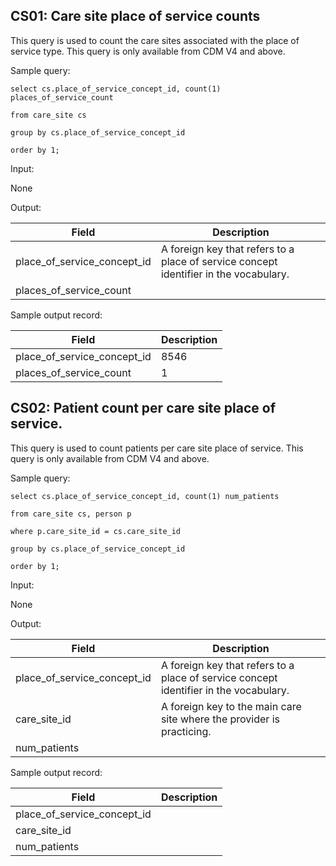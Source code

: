 CS01: Care site place of service counts
---

This query is used to count the care sites associated with the place of service type. This query is only available from CDM V4 and above.

Sample query:

	select cs.place_of_service_concept_id, count(1) places_of_service_count

	from care_site cs

	group by cs.place_of_service_concept_id

	order by 1;

Input:

None

Output:

| Field |  Description |
| --- | --- |
| place_of_service_concept_id | A foreign key that refers to a place of service concept identifier in the vocabulary. |
| places_of_service_count |   |

Sample output record:

| Field |  Description |
| --- | --- |
| place_of_service_concept_id |  8546 |
| places_of_service_count |  1 |



CS02: Patient count per care site place of service.
---

This query is used to count patients per care site place of service. This query is only available from CDM V4 and above.

Sample query:

	select cs.place_of_service_concept_id, count(1) num_patients

	from care_site cs, person p

	where p.care_site_id = cs.care_site_id

	group by cs.place_of_service_concept_id

	order by 1;

Input:

None

Output:

|  Field |  Description |
| --- | --- |
| place_of_service_concept_id | A foreign key that refers to a place of service concept identifier in the vocabulary. |
| care_site_id | A foreign key to the main care site where the provider is practicing. |
| num_patients |   |

Sample output record:

|  Field |  Description |
| --- | --- |
| place_of_service_concept_id |   |
| care_site_id |   |
| num_patients |   |



